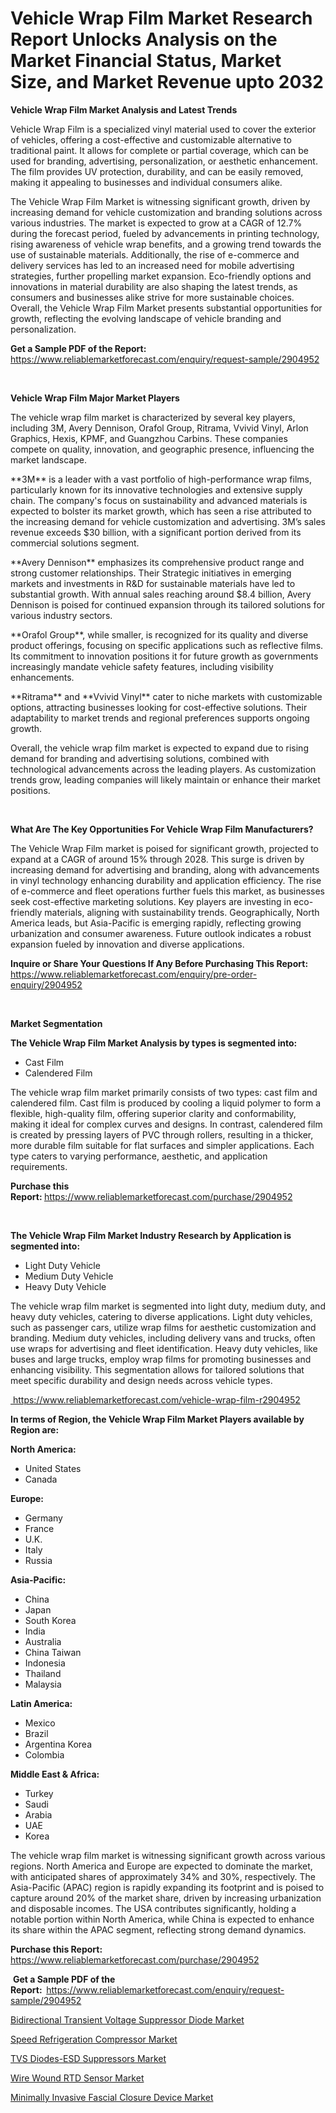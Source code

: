 <p><h1>Vehicle Wrap Film Market Research Report Unlocks Analysis on the Market Financial Status, Market Size, and Market Revenue upto 2032</h1></p><p><strong>Vehicle Wrap Film Market Analysis and Latest Trends</strong></p>
<p><p>Vehicle Wrap Film is a specialized vinyl material used to cover the exterior of vehicles, offering a cost-effective and customizable alternative to traditional paint. It allows for complete or partial coverage, which can be used for branding, advertising, personalization, or aesthetic enhancement. The film provides UV protection, durability, and can be easily removed, making it appealing to businesses and individual consumers alike.</p><p>The Vehicle Wrap Film Market is witnessing significant growth, driven by increasing demand for vehicle customization and branding solutions across various industries. The market is expected to grow at a CAGR of 12.7% during the forecast period, fueled by advancements in printing technology, rising awareness of vehicle wrap benefits, and a growing trend towards the use of sustainable materials. Additionally, the rise of e-commerce and delivery services has led to an increased need for mobile advertising strategies, further propelling market expansion. Eco-friendly options and innovations in material durability are also shaping the latest trends, as consumers and businesses alike strive for more sustainable choices. Overall, the Vehicle Wrap Film Market presents substantial opportunities for growth, reflecting the evolving landscape of vehicle branding and personalization.</p></p>
<p><strong>Get a Sample PDF of the Report:&nbsp;</strong> <a href="https://www.reliablemarketforecast.com/enquiry/request-sample/2904952?utm_campaign=3106&utm_medium=2&utm_source=Github&utm_content=ia&utm_term=12032025&utm_id=vehicle-wrap-film">https://www.reliablemarketforecast.com/enquiry/request-sample/2904952</a></p>
<p>&nbsp;</p>
<p><strong>Vehicle Wrap Film Major Market Players</strong></p>
<p><p>The vehicle wrap film market is characterized by several key players, including 3M, Avery Dennison, Orafol Group, Ritrama, Vvivid Vinyl, Arlon Graphics, Hexis, KPMF, and Guangzhou Carbins. These companies compete on quality, innovation, and geographic presence, influencing the market landscape.</p><p>**3M** is a leader with a vast portfolio of high-performance wrap films, particularly known for its innovative technologies and extensive supply chain. The company's focus on sustainability and advanced materials is expected to bolster its market growth, which has seen a rise attributed to the increasing demand for vehicle customization and advertising. 3M’s sales revenue exceeds $30 billion, with a significant portion derived from its commercial solutions segment.</p><p>**Avery Dennison** emphasizes its comprehensive product range and strong customer relationships. Their Strategic initiatives in emerging markets and investments in R&D for sustainable materials have led to substantial growth. With annual sales reaching around $8.4 billion, Avery Dennison is poised for continued expansion through its tailored solutions for various industry sectors.</p><p>**Orafol Group**, while smaller, is recognized for its quality and diverse product offerings, focusing on specific applications such as reflective films. Its commitment to innovation positions it for future growth as governments increasingly mandate vehicle safety features, including visibility enhancements.</p><p>**Ritrama** and **Vvivid Vinyl** cater to niche markets with customizable options, attracting businesses looking for cost-effective solutions. Their adaptability to market trends and regional preferences supports ongoing growth.</p><p>Overall, the vehicle wrap film market is expected to expand due to rising demand for branding and advertising solutions, combined with technological advancements across the leading players. As customization trends grow, leading companies will likely maintain or enhance their market positions.</p></p>
<p>&nbsp;</p>
<p><strong>What Are The Key Opportunities For Vehicle Wrap Film Manufacturers?</strong></p>
<p><p>The Vehicle Wrap Film market is poised for significant growth, projected to expand at a CAGR of around 15% through 2028. This surge is driven by increasing demand for advertising and branding, along with advancements in vinyl technology enhancing durability and application efficiency. The rise of e-commerce and fleet operations further fuels this market, as businesses seek cost-effective marketing solutions. Key players are investing in eco-friendly materials, aligning with sustainability trends. Geographically, North America leads, but Asia-Pacific is emerging rapidly, reflecting growing urbanization and consumer awareness. Future outlook indicates a robust expansion fueled by innovation and diverse applications.</p></p>
<p><strong>Inquire or Share Your Questions If Any Before Purchasing This Report:</strong> <a href="https://www.reliablemarketforecast.com/enquiry/pre-order-enquiry/2904952?utm_campaign=3106&utm_medium=2&utm_source=Github&utm_content=ia&utm_term=12032025&utm_id=vehicle-wrap-film">https://www.reliablemarketforecast.com/enquiry/pre-order-enquiry/2904952</a></p>
<p>&nbsp;</p>
<p><strong>Market Segmentation</strong></p>
<p><strong>The Vehicle Wrap Film Market Analysis by types is segmented into:</strong></p>
<p><ul><li>Cast Film</li><li>Calendered Film</li></ul></p>
<p><p>The vehicle wrap film market primarily consists of two types: cast film and calendered film. Cast film is produced by cooling a liquid polymer to form a flexible, high-quality film, offering superior clarity and conformability, making it ideal for complex curves and designs. In contrast, calendered film is created by pressing layers of PVC through rollers, resulting in a thicker, more durable film suitable for flat surfaces and simpler applications. Each type caters to varying performance, aesthetic, and application requirements.</p></p>
<p><strong>Purchase this Report:&nbsp;</strong><a href="https://www.reliablemarketforecast.com/purchase/2904952?utm_campaign=3106&utm_medium=2&utm_source=Github&utm_content=ia&utm_term=12032025&utm_id=vehicle-wrap-film">https://www.reliablemarketforecast.com/purchase/2904952</a></p>
<p>&nbsp;</p>
<p><strong>The Vehicle Wrap Film Market Industry Research by Application is segmented into:</strong></p>
<p><ul><li>Light Duty Vehicle</li><li>Medium Duty Vehicle</li><li>Heavy Duty Vehicle</li></ul></p>
<p><p>The vehicle wrap film market is segmented into light duty, medium duty, and heavy duty vehicles, catering to diverse applications. Light duty vehicles, such as passenger cars, utilize wrap films for aesthetic customization and branding. Medium duty vehicles, including delivery vans and trucks, often use wraps for advertising and fleet identification. Heavy duty vehicles, like buses and large trucks, employ wrap films for promoting businesses and enhancing visibility. This segmentation allows for tailored solutions that meet specific durability and design needs across vehicle types.</p></p>
<p><a href="https://www.reliablemarketforecast.com/vehicle-wrap-film-r2904952?utm_campaign=3106&utm_medium=2&utm_source=Github&utm_content=ia&utm_term=12032025&utm_id=vehicle-wrap-film">&nbsp;https://www.reliablemarketforecast.com/vehicle-wrap-film-r2904952</a></p>
<p><strong>In terms of Region, the Vehicle Wrap Film Market Players available by Region are:</strong></p>
<p>
    <p> <strong> North America: </strong>
        <ul>
            <li>United States</li>
            <li>Canada</li>
        </ul>
        </p> 
    <p> <strong> Europe: </strong>
        <ul>
            <li>Germany</li>
            <li>France</li>
            <li>U.K.</li>
            <li>Italy</li>
            <li>Russia</li>
        </ul>
        </p> 
    <p> <strong> Asia-Pacific: </strong>
        <ul>
            <li>China</li>
            <li>Japan</li>
            <li>South Korea</li>
            <li>India</li>
            <li>Australia</li>
            <li>China Taiwan</li>
            <li>Indonesia</li>
            <li>Thailand</li>
            <li>Malaysia</li>
        </ul>
        </p> 
    <p> <strong> Latin America: </strong>
        <ul>
            <li>Mexico</li>
            <li>Brazil</li>
            <li>Argentina Korea</li>
            <li>Colombia</li>
        </ul>
        </p> 
    <p> <strong> Middle East & Africa: </strong>
        <ul>
            <li>Turkey</li>
            <li>Saudi</li>
            <li>Arabia</li>
            <li>UAE</li>
            <li>Korea</li>
        </ul>
    </p>
    </p>
<p><p>The vehicle wrap film market is witnessing significant growth across various regions. North America and Europe are expected to dominate the market, with anticipated shares of approximately 34% and 30%, respectively. The Asia-Pacific (APAC) region is rapidly expanding its footprint and is poised to capture around 20% of the market share, driven by increasing urbanization and disposable incomes. The USA contributes significantly, holding a notable portion within North America, while China is expected to enhance its share within the APAC segment, reflecting strong demand dynamics.</p></p>
<p><strong>Purchase this Report: </strong><a href="https://www.reliablemarketforecast.com/purchase/2904952?utm_campaign=3106&utm_medium=2&utm_source=Github&utm_content=ia&utm_term=12032025&utm_id=vehicle-wrap-film">https://www.reliablemarketforecast.com/purchase/2904952</a></p>
<p>&nbsp;<strong>Get a Sample PDF of the Report:&nbsp;&nbsp;</strong><a href="https://www.reliablemarketforecast.com/enquiry/request-sample/2904952?utm_campaign=3106&utm_medium=2&utm_source=Github&utm_content=ia&utm_term=12032025&utm_id=vehicle-wrap-film">https://www.reliablemarketforecast.com/enquiry/request-sample/2904952</a></p>
<p><strong></strong></p>
<p><p><a href="https://github.com/helmeludu/Market-Research-Report-List-1/blob/main/bidirectional-transient-voltage-suppressor-diode-market.md?utm_campaign=3106&utm_medium=2&utm_source=Github&utm_content=ia&utm_term=12032025&utm_id=vehicle-wrap-film">Bidirectional Transient Voltage Suppressor Diode Market</a></p><p><a href="https://github.com/mokeleveisel/Market-Research-Report-List-1/blob/main/speed-refrigeration-compressor-market.md?utm_campaign=3106&utm_medium=2&utm_source=Github&utm_content=ia&utm_term=12032025&utm_id=vehicle-wrap-film">Speed Refrigeration Compressor Market</a></p><p><a href="https://github.com/elroddrewspm/Market-Research-Report-List-1/blob/main/tvs-diodes-esd-suppressors-market.md?utm_campaign=3106&utm_medium=2&utm_source=Github&utm_content=ia&utm_term=12032025&utm_id=vehicle-wrap-film">TVS Diodes-ESD Suppressors Market</a></p><p><a href="https://github.com/baheraennika/Market-Research-Report-List-1/blob/main/wire-wound-rtd-sensor-market.md?utm_campaign=3106&utm_medium=2&utm_source=Github&utm_content=ia&utm_term=12032025&utm_id=vehicle-wrap-film">Wire Wound RTD Sensor Market</a></p><p><a href="https://github.com/adelanwkadua/Market-Research-Report-List-1/blob/main/minimally-invasive-fascial-closure-device-market.md?utm_campaign=3106&utm_medium=2&utm_source=Github&utm_content=ia&utm_term=12032025&utm_id=vehicle-wrap-film">Minimally Invasive Fascial Closure Device Market</a></p></p>